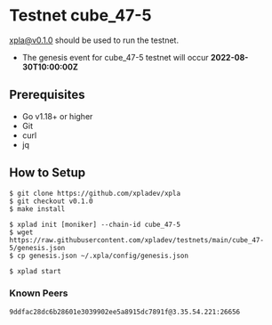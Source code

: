 # Testnet cube_47-5

[xpla@v0.1.0](https://github.com/xpladev/xpla/releases/tag/v0.1.0) should be used to run the testnet.

- The genesis event for cube_47-5 testnet will occur **2022-08-30T10:00:00Z**

## Prerequisites
* Go v1.18+ or higher
* Git
* curl
* jq

## How to Setup

```shell
$ git clone https://github.com/xpladev/xpla
$ git checkout v0.1.0
$ make install

$ xplad init [moniker] --chain-id cube_47-5
$ wget https://raw.githubusercontent.com/xpladev/testnets/main/cube_47-5/genesis.json
$ cp genesis.json ~/.xpla/config/genesis.json

$ xplad start
```

### Known Peers
```
9ddfac28dc6b28601e3039902ee5a8915dc7891f@3.35.54.221:26656
```

